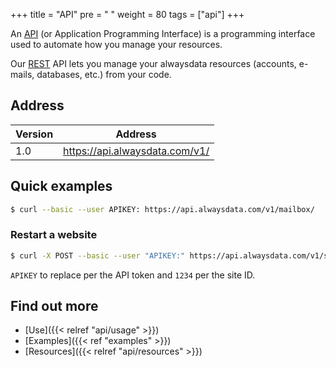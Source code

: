 +++
title = "API"
pre = "<i class='fas fa-fw fa-plug'></i> "
weight = 80
tags = ["api"]
+++

An [API](https://en.wikipedia.org/wiki/Application_programming_interface) (or Application Programming Interface) is a programming interface used to automate how you manage your resources.

Our [REST](https://en.wikipedia.org/wiki/Representational_state_transfer) API lets you manage your alwaysdata resources (accounts, e-mails, databases, etc.) from your code.

## Address

|Version|Address|
|--- |--- |
|1.0|https://api.alwaysdata.com/v1/|

## Quick examples

```sh
$ curl --basic --user APIKEY: https://api.alwaysdata.com/v1/mailbox/
```

### Restart a website

```sh
$ curl -X POST --basic --user "APIKEY:" https://api.alwaysdata.com/v1/site/1234/restart/
```

`APIKEY` to replace per the API token and `1234` per the site ID.

## Find out more

- [Use]({{< relref "api/usage" >}})
- [Examples]({{< ref "examples" >}})
- [Resources]({{< relref "api/resources" >}})
